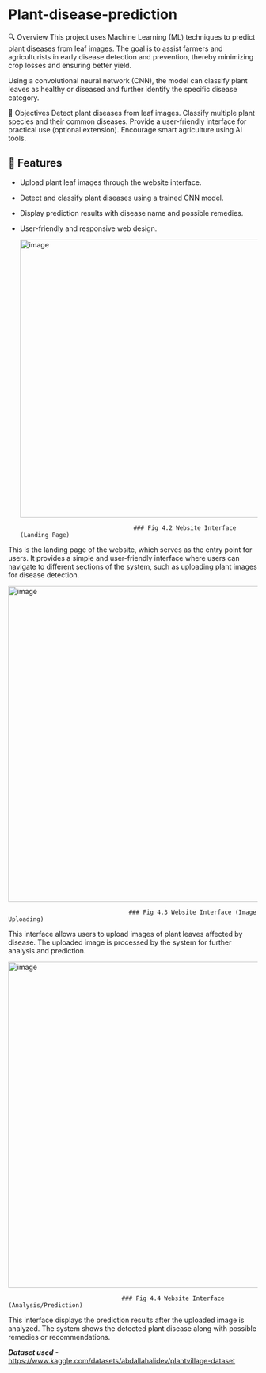 # Plant-disease-prediction
🔍 Overview
This project uses Machine Learning (ML) techniques to predict plant diseases from leaf images. The goal is to assist farmers and agriculturists in early disease detection and prevention, thereby minimizing crop losses and ensuring better yield.

Using a convolutional neural network (CNN), the model can classify plant leaves as healthy or diseased and further identify the specific disease category.

🎯 Objectives
Detect plant diseases from leaf images.
Classify multiple plant species and their common diseases.
Provide a user-friendly interface for practical use (optional extension).
Encourage smart agriculture using AI tools.

## 📌 Features
- Upload plant leaf images through the website interface.
- Detect and classify plant diseases using a trained CNN model.
- Display prediction results with disease name and possible remedies.
- User-friendly and responsive web design.




  <img width="1216" height="561" alt="image" src="https://github.com/user-attachments/assets/3f366be1-103b-4aa3-bff8-c8d6aaf5d78b" />

                                      ### Fig 4.2 Website Interface (Landing Page)
This is the landing page of the website, which serves as the entry point for users. It provides a simple and user-friendly interface where users can navigate to different sections of the system, such as uploading plant images for disease detection. 



<img width="1212" height="637" alt="image" src="https://github.com/user-attachments/assets/76dcf7a9-92c5-4553-abee-b289c6a8352a" />


                                      ### Fig 4.3 Website Interface (Image Uploading)
This interface allows users to upload images of plant leaves affected by disease. The uploaded image is processed by the system for further analysis and prediction.  



<img width="1216" height="658" alt="image" src="https://github.com/user-attachments/assets/4a2eb559-bde6-4bf3-863a-15fbbe47024e" />


                                    ### Fig 4.4 Website Interface (Analysis/Prediction)
This interface displays the prediction results after the uploaded image is analyzed. The system shows the detected plant disease along with possible remedies or recommendations.


***Dataset used*** - https://www.kaggle.com/datasets/abdallahalidev/plantvillage-dataset
